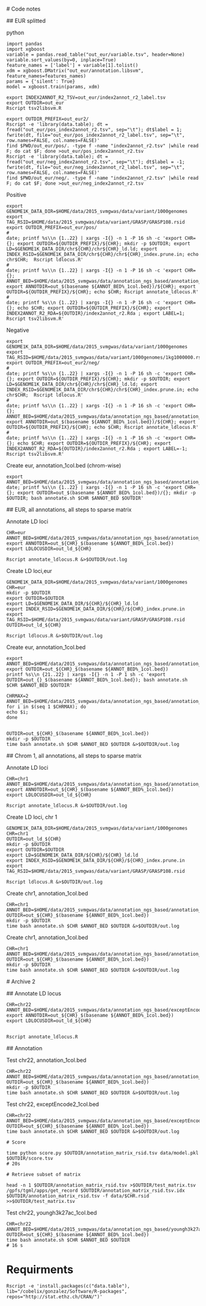 # Code notes

## EUR splitted

python

~~~
import pandas
import xgboost
variable = pandas.read_table("out_eur/variable.tsv", header=None)
variable.sort_values(by=0, inplace=True)
feature_names = ['label'] + variable[1].tolist()
xdm = xgboost.DMatrix("out_eur/annotation.libsvm", feature_names=features_names)
params = {'silent': True}
model = xgboost.train(params, xdm)
~~~

~~~
export INDEX2ANNOT_R2_TSV=out_eur/index2annot_r2_label.tsv
export OUTDIR=out_eur
Rscript tsv2libsvm.R
~~~

~~~
export OUTDIR_PREFIX=out_eur2/
Rscript -e 'library(data.table); dt = fread("out_eur/pos_index2annot_r2.tsv", sep="\t"); dt$label = 1; fwrite(dt, file="out_eur/pos_index2annot_r2_label.tsv", sep="\t", row.names=FALSE, col.names=FALSE)'
find $PWD/out_eur/pos/. -type f -name "index2annot_r2.tsv" |while read F; do cat $F; done >out_eur/pos_index2annot_r2.tsv
Rscript -e 'library(data.table); dt = fread("out_eur/neg_index2annot_r2.tsv", sep="\t"); dt$label = -1; fwrite(dt, file="out_eur/neg_index2annot_r2_label.tsv", sep="\t", row.names=FALSE, col.names=FALSE)'
find $PWD/out_eur/neg/. -type f -name "index2annot_r2.tsv" |while read F; do cat $F; done >out_eur/neg_index2annot_r2.tsv
~~~

Positive

~~~
export GENOME1K_DATA_DIR=$HOME/data/2015_svmgwas/data/variant/1000genomes
export TAG_RSID=$HOME/data/2015_svmgwas/data/variant/GRASP/GRASP108.rsid
export OUTDIR_PREFIX=out_eur/pos/
#
date; printf %s\\n {1..22} | xargs -I{} -n 1 -P 16 sh -c 'export CHR={}; export OUTDIR=${OUTDIR_PREFIX}/${CHR}; mkdir -p $OUTDIR; export LD=$GENOME1K_DATA_DIR/chr${CHR}/chr${CHR}_ld.ld; export INDEX_RSID=$GENOME1K_DATA_DIR/chr${CHR}/chr${CHR}_index.prune.in; echo chr$CHR;  Rscript ldlocus.R'
#
date; printf %s\\n {1..22} | xargs -I{} -n 1 -P 16 sh -c 'export CHR={}; ANNOT_BED=$HOME/data/2015_svmgwas/data/annotation_ngs_based/annotation_1col.bed; export ANNOTDIR=out_$(basename ${ANNOT_BED%_1col.bed})/${CHR}; export OUTDIR=${OUTDIR_PREFIX}/${CHR}; echo $CHR; Rscript annotate_ldlocus.R'
#
date; printf %s\\n {1..22} | xargs -I{} -n 1 -P 16 sh -c 'export CHR={}; echo $CHR; export OUTDIR=${OUTDIR_PREFIX}/${CHR}; export INDEX2ANNOT_R2_RDA=${OUTDIR}/index2annot_r2.Rda ; export LABEL=1; Rscript tsv2libsvm.R'
~~~

Negative

~~~
export GENOME1K_DATA_DIR=$HOME/data/2015_svmgwas/data/variant/1000genomes
export TAG_RSID=$HOME/data/2015_svmgwas/data/variant/1000genomes/1kg1000000.rsid
export OUTDIR_PREFIX=out_eur2/neg/
#
date; printf %s\\n {1..22} | xargs -I{} -n 1 -P 16 sh -c 'export CHR={}; export OUTDIR=${OUTDIR_PREFIX}/${CHR}; mkdir -p $OUTDIR; export LD=$GENOME1K_DATA_DIR/chr${CHR}/chr${CHR}_ld.ld; export INDEX_RSID=$GENOME1K_DATA_DIR/chr${CHR}/chr${CHR}_index.prune.in; echo chr$CHR;  Rscript ldlocus.R'
#
date; printf %s\\n {1..22} | xargs -I{} -n 1 -P 16 sh -c 'export CHR={}; ANNOT_BED=$HOME/data/2015_svmgwas/data/annotation_ngs_based/annotation_1col.bed; export ANNOTDIR=out_$(basename ${ANNOT_BED%_1col.bed})/${CHR}; export OUTDIR=${OUTDIR_PREFIX}/${CHR}; echo $CHR; Rscript annotate_ldlocus.R'
#
date; printf %s\\n {1..22} | xargs -I{} -n 1 -P 16 sh -c 'export CHR={}; echo $CHR; export OUTDIR=${OUTDIR_PREFIX}/${CHR}; export INDEX2ANNOT_R2_RDA=${OUTDIR}/index2annot_r2.Rda ; export LABEL=-1; Rscript tsv2libsvm.R'
~~~

<!--# ------------------>

<!--Convert to libsvm format-->

<!--~~~-->
<!--date; printf %s\\n {1..22} | xargs -I{} -n 1 -P 16 sh -c 'export CHR={}; echo $CHR; export LDLOCUSDIR=out_ld/${CHR}; export INDEX2ANNOT_R2_RDA=${LDLOCUSDIR}/index2annot_r2.Rda ; export LABEL=1; Rscript tsv2libsvm.R'-->
<!--~~~-->

<!--Annotate LD loci-->

<!--~~~-->
<!--date; printf %s\\n {1..22} | xargs -I{} -n 1 -P 16 sh -c 'export CHR={}; ANNOT_BED=$HOME/data/2015_svmgwas/data/annotation_ngs_based/annotation_1col.bed; export ANNOTDIR=out_$(basename ${ANNOT_BED%_1col.bed})/${CHR}; export LDLOCUSDIR=out_ld/${CHR}; echo $CHR; Rscript annotate_ldlocus.R &>$LDLOCUSDIR/out_annotate_ld.log'-->
<!--~~~-->

<!--LD Create LD loci, eur (chrom-wise)-->

<!--~~~-->
<!--export GENOME1K_DATA_DIR=$HOME/data/2015_svmgwas/data/variant/1000genomes-->
<!--export TAG_RSID=$HOME/data/2015_svmgwas/data/variant/GRASP/GRASP108.rsid-->
<!--date; printf %s\\n {1..22} | xargs -I{} -n 1 -P 16 sh -c 'export CHR={}; export OUTDIR=out_ld/${CHR}; mkdir -p $OUTDIR; export LD=$GENOME1K_DATA_DIR/chr${CHR}/chr${CHR}_ld.ld; export INDEX_RSID=$GENOME1K_DATA_DIR/chr${CHR}/chr${CHR}_index.prune.in; echo chr$CHR;  Rscript ldlocus.R &>$OUTDIR/out.log;'-->
<!--~~~-->

Create eur, annotation_1col.bed (chrom-wise)

~~~
export ANNOT_BED=$HOME/data/2015_svmgwas/data/annotation_ngs_based/annotation_1col.bed
date; printf %s\\n {1..22} | xargs -I{} -n 1 -P 16 sh -c 'export CHR={}; export OUTDIR=out_$(basename ${ANNOT_BED%_1col.bed})/{}; mkdir -p $OUTDIR; bash annotate.sh $CHR $ANNOT_BED $OUTDIR'
~~~

## EUR, all annotations, all steps to sparse matrix

Annotate LD loci

~~~
CHR=eur
ANNOT_BED=$HOME/data/2015_svmgwas/data/annotation_ngs_based/annotation_1col.bed
export ANNOTDIR=out_${CHR}_$(basename ${ANNOT_BED%_1col.bed})
export LDLOCUSDIR=out_ld_${CHR}

Rscript annotate_ldlocus.R &>$OUTDIR/out.log
~~~

Create LD loci,eur

~~~
GENOME1K_DATA_DIR=$HOME/data/2015_svmgwas/data/variant/1000genomes
CHR=eur
mkdir -p $OUTDIR
export OUTDIR=$OUTDIR
export LD=$GENOME1K_DATA_DIR/${CHR}/${CHR}_ld.ld
export INDEX_RSID=$GENOME1K_DATA_DIR/${CHR}/${CHR}_index.prune.in
export TAG_RSID=$HOME/data/2015_svmgwas/data/variant/GRASP/GRASP108.rsid
OUTDIR=out_ld_${CHR}

Rscript ldlocus.R &>$OUTDIR/out.log
~~~

Create eur, annotation_1col.bed

~~~
export ANNOT_BED=$HOME/data/2015_svmgwas/data/annotation_ngs_based/annotation_1col.bed
export OUTDIR=out_${CHR}_$(basename ${ANNOT_BED%_1col.bed})
printf %s\\n {21..22} | xargs -I{} -n 1 -P 1 sh -c 'export OUTDIR=out_{}_$(basename ${ANNOT_BED%_1col.bed}); bash annotate.sh $CHR $ANNOT_BED $OUTDIR'

CHRMAX=2
ANNOT_BED=$HOME/data/2015_svmgwas/data/annotation_ngs_based/annotation_1col.bed
for i in $(seq 1 $CHRMAX); do
echo $i; 
done


OUTDIR=out_${CHR}_$(basename ${ANNOT_BED%_1col.bed})
mkdir -p $OUTDIR
time bash annotate.sh $CHR $ANNOT_BED $OUTDIR &>$OUTDIR/out.log
~~~

## Chrom 1, all annotations, all steps to sparse matrix

Annotate LD loci

~~~
CHR=chr1
ANNOT_BED=$HOME/data/2015_svmgwas/data/annotation_ngs_based/annotation_1col.bed
export ANNOTDIR=out_${CHR}_$(basename ${ANNOT_BED%_1col.bed})
export LDLOCUSDIR=out_ld_${CHR}

Rscript annotate_ldlocus.R &>$OUTDIR/out.log
~~~

Create LD loci, chr 1

~~~
GENOME1K_DATA_DIR=$HOME/data/2015_svmgwas/data/variant/1000genomes
CHR=chr1
OUTDIR=out_ld_${CHR}
mkdir -p $OUTDIR
export OUTDIR=$OUTDIR
export LD=$GENOME1K_DATA_DIR/${CHR}/${CHR}_ld.ld
export INDEX_RSID=$GENOME1K_DATA_DIR/${CHR}/${CHR}_index.prune.in
export TAG_RSID=$HOME/data/2015_svmgwas/data/variant/GRASP/GRASP108.rsid

Rscript ldlocus.R &>$OUTDIR/out.log
~~~

Create chr1, annotation_1col.bed

~~~
CHR=chr1
ANNOT_BED=$HOME/data/2015_svmgwas/data/annotation_ngs_based/annotation_1col.bed
OUTDIR=out_${CHR}_$(basename ${ANNOT_BED%_1col.bed})
mkdir -p $OUTDIR
time bash annotate.sh $CHR $ANNOT_BED $OUTDIR &>$OUTDIR/out.log
~~~

Create chr1, annotation_1col.bed

~~~
CHR=chr1
ANNOT_BED=$HOME/data/2015_svmgwas/data/annotation_ngs_based/annotation_1col.bed
OUTDIR=out_${CHR}_$(basename ${ANNOT_BED%_1col.bed})
mkdir -p $OUTDIR
time bash annotate.sh $CHR $ANNOT_BED $OUTDIR &>$OUTDIR/out.log
~~~

# Archive 2


## Annotate LD locus

~~~
CHR=chr22
ANNOT_BED=$HOME/data/2015_svmgwas/data/annotation_ngs_based/exceptEncode2_1col.bed
export ANNOTDIR=out_${CHR}_$(basename ${ANNOT_BED%_1col.bed})
export LDLOCUSDIR=out_ld_${CHR}


Rscript annotate_ldlocus.R
~~~

## Annotation

Test chr22, annotation_1col.bed

~~~
CHR=chr22
ANNOT_BED=$HOME/data/2015_svmgwas/data/annotation_ngs_based/annotation_1col.bed
OUTDIR=out_${CHR}_$(basename ${ANNOT_BED%_1col.bed})
mkdir -p $OUTDIR
time bash annotate.sh $CHR $ANNOT_BED $OUTDIR &>$OUTDIR/out.log
~~~

Test chr22, exceptEncode2_1col.bed

~~~
CHR=chr22
ANNOT_BED=$HOME/data/2015_svmgwas/data/annotation_ngs_based/exceptEncode2_1col.bed
OUTDIR=out_${CHR}_$(basename ${ANNOT_BED%_1col.bed})
time bash annotate.sh $CHR $ANNOT_BED $OUTDIR &>$OUTDIR/out.log
~~~

~~~
# Score

time python score.py $OUTDIR/annotation_matrix_rsid.tsv data/model.pkl $OUTDIR/score.tsv
# 20s
~~~

~~~
# Retrieve subset of matrix

head -n 1 $OUTDIR/annotation_matrix_rsid.tsv >$OUTDIR/test_matrix.tsv
/gpfs/tgml/apps/get_record $OUTDIR/annotation_matrix_rsid.tsv.idx  $OUTDIR/annotation_matrix_rsid.tsv -f data/$CHR.rsid >>$OUTDIR/test_matrix.tsv
~~~

Test chr22, youngh3k27ac_1col.bed

~~~
CHR=chr22
ANNOT_BED=$HOME/data/2015_svmgwas/data/annotation_ngs_based/youngh3k27ac_1col.bed
OUTDIR=out_${CHR}_$(basename ${ANNOT_BED%_1col.bed})
time bash annotate.sh $CHR $ANNOT_BED $OUTDIR
# 16 s
~~~

# Requirments

~~~
Rscript -e 'install.packages(c("data.table"), lib="/cobelix/gonzalez/Software/R-packages", repos="http://stat.ethz.ch/CRAN/")'
~~~

